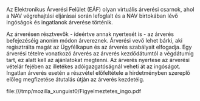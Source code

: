 

Az Elektronikus Árverési Felület (EÁF) olyan virtuális árverési csarnok, ahol a NAV végrehajtási eljárásai során lefoglalt és a NAV birtokában lévő ingóságok és ingatlanok árverése történik.

Az árverésen résztvevők - ideértve annak nyertesét is - az árverés befejezéséig anonim módon árvereznek. Árverési vevő lehet bárki, aki regisztrálta magát az Ügyfélkapun és az árverés szabályait elfogadja. Egy árverési tételre vonatkozó árverés az árverés kezdődátumtól a végdátumig tart, ez alatt kell az ajánlatokat megtenni. Az árverés nyertese az árverési vételár fejében az illetékes adóigazgatóságnál veheti át az ingóságot. Ingatlan árverés esetén a részvétel előfeltétele a hirdetményben szereplő előleg megfizetése átutalás útján az árverés kezdetéig. 

file:///tmp/mozilla_xunguist0/Figyelmeztetes_ingo.pdf
